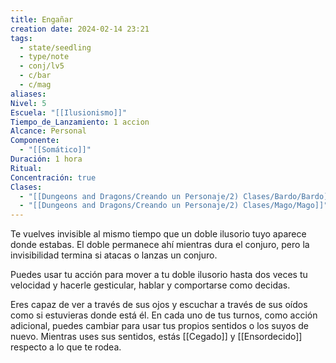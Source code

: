 ```yaml
---
title: Engañar
creation date: 2024-02-14 23:21
tags:
  - state/seedling
  - type/note
  - conj/lv5
  - c/bar
  - c/mag
aliases: 
Nivel: 5
Escuela: "[[Ilusionismo]]"
Tiempo_de_Lanzamiento: 1 accion
Alcance: Personal
Componente:
  - "[[Somático]]"
Duración: 1 hora
Ritual: 
Concentración: true
Clases:
  - "[[Dungeons and Dragons/Creando un Personaje/2) Clases/Bardo/Bardo]]"
  - "[[Dungeons and Dragons/Creando un Personaje/2) Clases/Mago/Mago]]"
---
```

Te vuelves invisible al mismo tiempo que un doble ilusorio tuyo aparece donde estabas. El doble permanece ahí mientras dura el conjuro, pero la invisibilidad termina si atacas o lanzas un conjuro.

Puedes usar tu acción para mover a tu doble ilusorio hasta dos veces tu velocidad y hacerle gesticular, hablar y comportarse como decidas.

Eres capaz de ver a través de sus ojos y escuchar a través de sus oídos como si estuvieras donde está él. En cada uno de tus turnos, como acción adicional, puedes cambiar para usar tus propios sentidos o los suyos de nuevo. Mientras uses sus sentidos, estás [[Cegado]] y [[Ensordecido]] respecto a lo que te rodea.